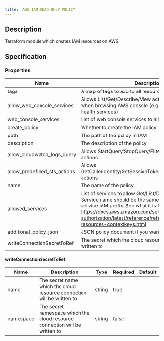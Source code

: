 ```yaml
---
title:  AWS IAM-READ-ONLY-POLICY
---
```


## Description

Terraform module which creates IAM resources on AWS

## Specification


### Properties

 Name | Description | Type | Required | Default 
 ------------ | ------------- | ------------- | ------------- | ------------- 
 tags | A map of tags to add to all resources. | map(string) | false |  
 allow_web_console_services | Allows List/Get/Describe/View actions for services used when browsing AWS console (e.g. resource-groups, tag, health services) | bool | false |  
 web_console_services | List of web console services to allow | list(string) | false |  
 create_policy | Whether to create the IAM policy | bool | false |  
 path | The path of the policy in IAM | string | false |  
 description | The description of the policy | string | false |  
 allow_cloudwatch_logs_query | Allows StartQuery/StopQuery/FilterLogEvents CloudWatch actions | bool | false |  
 allow_predefined_sts_actions | Allows GetCallerIdentity/GetSessionToken/GetAccessKeyInfo sts actions | bool | false |  
 name | The name of the policy | string | false |  
 allowed_services | List of services to allow Get/List/Describe/View options. Service name should be the same as corresponding service IAM prefix. See what it is for each service here https://docs.aws.amazon.com/service-authorization/latest/reference/reference_policies_actions-resources-contextkeys.html | list(string) | true |  
 additional_policy_json | JSON policy document if you want to add custom actions | string | false |  
 writeConnectionSecretToRef | The secret which the cloud resource connection will be written to | [writeConnectionSecretToRef](#writeConnectionSecretToRef) | false |  


#### writeConnectionSecretToRef

 Name | Description | Type | Required | Default 
 ------------ | ------------- | ------------- | ------------- | ------------- 
 name | The secret name which the cloud resource connection will be written to | string | true |  
 namespace | The secret namespace which the cloud resource connection will be written to | string | false |  
